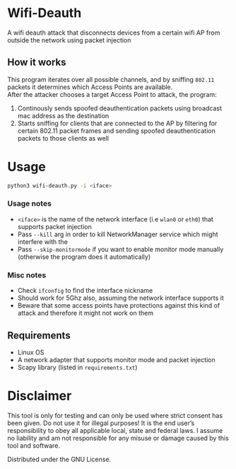# Wifi-Deauth
A wifi deauth attack that disconnects devices from a certain wifi AP from outside the network using packet injection

## How it works
This program iterates over all possible channels, and by sniffing `802.11` packets it determines which Access Points are available. </br>
After the attacker chooses a target Access Point to attack, the program:
1. Continously sends spoofed deauthentication packets using broadcast mac address as the destination
2. Starts sniffing for clients that are connected to the AP by filtering for certain 802.11 packet frames and sending spoofed deauthentication packets to those clients as well

# Usage
```bash
python3 wifi-deauth.py -i <iface>
```
### Usage notes
*  `<iface>` is the name of the network interface (i.e `wlan0` or `eth0`) that supports packet injection
* Pass `--kill` arg in order to kill NetworkManager service which might interfere with the 
* Pass `--skip-monitormode` if you want to enable monitor mode manually (otherwise the program does it automatically)

### Misc notes
* Check `ifconfig` to find the interface nickname
* Should work for 5Ghz also, assuming the network interface supports it
* Beware that some access points have protections against this kind of attack and therefore it might not work on them

## Requirements
* Linux OS
* A network adapter that supports monitor mode and packet injection
* Scapy library (listed in `requirements.txt`)

# Disclaimer

This tool is only for testing and can only be used where strict consent has been given. Do not use it for illegal purposes! It is the end user’s responsibility to obey all applicable local, state and federal laws. I assume no liability and am not responsible for any misuse or damage caused by this tool and software.

Distributed under the GNU License.
